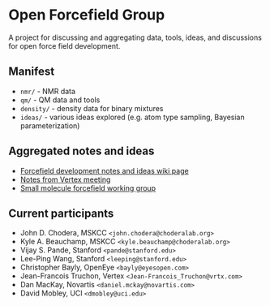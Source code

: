 Open Forcefield Group
=====================

A project for discussing and aggregating data, tools, ideas, and discussions for open force field development.

## Manifest

* `nmr/` - NMR data
* `qm/` - QM data and tools
* `density/` - density data for binary mixtures
* `ideas/` - various ideas explored (e.g. atom type sampling, Bayesian parameterization)

## Aggregated notes and ideas

* [Forcefield development notes and ideas wiki page](https://github.com/choderalab/ForcefieldData/wiki)
* [Notes from Vertex meeting](https://github.com/choderalab/ForcefieldData/wiki/Forcefield-parameterization-plans)
* [Small molecule forcefield working group](https://github.com/choderalab/open-forcefield-group/wiki/Small-molecule-forcefield)

## Current participants

* John D. Chodera, MSKCC `<john.chodera@choderalab.org>`
* Kyle A. Beauchamp, MSKCC `<kyle.beauchamp@choderalab.org>`
* Vijay S. Pande, Stanford `<pande@stanford.edu>`
* Lee-Ping Wang, Stanford `<leeping@stanford.edu>`
* Christopher Bayly, OpenEye `<bayly@eyesopen.com>`
* Jean-Francois Truchon, Vertex `<Jean-Francois_Truchon@vrtx.com>`
* Dan MacKay, Novartis `<daniel.mckay@novartis.com>`
* David Mobley, UCI `<dmobley@uci.edu>`

